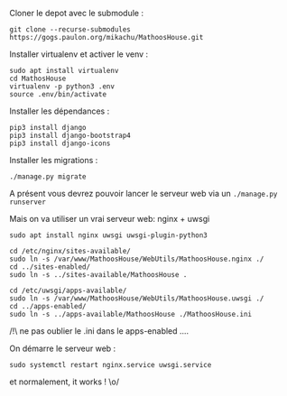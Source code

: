 Cloner le depot avec le submodule :

```git clone --recurse-submodules https://gogs.paulon.org/mikachu/MathoosHouse.git```

Installer virtualenv et activer le venv :

```
sudo apt install virtualenv
cd MathosHouse
virtualenv -p python3 .env
source .env/bin/activate
```

Installer les dépendances :

```
pip3 install django
pip3 install django-bootstrap4
pip3 install django-icons
```


Installer les migrations :

```./manage.py migrate```


A présent vous devrez pouvoir lancer le serveur web via un ```./manage.py runserver```

Mais on va utiliser un vrai serveur web: nginx + uwsgi

```
sudo apt install nginx uwsgi uwsgi-plugin-python3

cd /etc/nginx/sites-available/
sudo ln -s /var/www/MathoosHouse/WebUtils/MathoosHouse.nginx ./
cd ../sites-enabled/
sudo ln -s ../sites-available/MathoosHouse .

cd /etc/uwsgi/apps-available/
sudo ln -s /var/www/MathoosHouse/WebUtils/MathoosHouse.uwsgi ./
cd ../apps-enabled/
sudo ln -s ../apps-available/MathoosHouse ./MathoosHouse.ini
```


/!\ ne pas oublier le .ini dans le apps-enabled ....


On démarre le serveur web :

```
sudo systemctl restart nginx.service uwsgi.service
```

et normalement, it works ! \o/